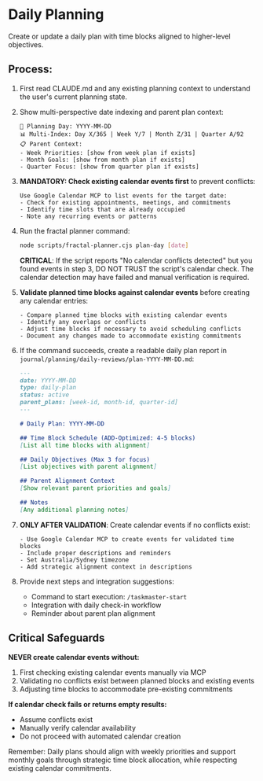 # Daily Planning

Create or update a daily plan with time blocks aligned to higher-level objectives.

## Process:

1. First read CLAUDE.md and any existing planning context to understand the user's current planning state.

2. Show multi-perspective date indexing and parent plan context:
   ```
   📅 Planning Day: YYYY-MM-DD
   📊 Multi-Index: Day X/365 | Week Y/7 | Month Z/31 | Quarter A/92  
   📋 Parent Context:
   - Week Priorities: [show from week plan if exists]
   - Month Goals: [show from month plan if exists]
   - Quarter Focus: [show from quarter plan if exists]
   ```

3. **MANDATORY: Check existing calendar events first** to prevent conflicts:
   ```
   Use Google Calendar MCP to list events for the target date:
   - Check for existing appointments, meetings, and commitments
   - Identify time slots that are already occupied
   - Note any recurring events or patterns
   ```

4. Run the fractal planner command:
   ```bash
   node scripts/fractal-planner.cjs plan-day [date]
   ```
   
   **CRITICAL**: If the script reports "No calendar conflicts detected" but you found events in step 3, DO NOT TRUST the script's calendar check. The calendar detection may have failed and manual verification is required.

5. **Validate planned time blocks against calendar events** before creating any calendar entries:
   ```
   - Compare planned time blocks with existing calendar events
   - Identify any overlaps or conflicts
   - Adjust time blocks if necessary to avoid scheduling conflicts
   - Document any changes made to accommodate existing commitments
   ```

6. If the command succeeds, create a readable daily plan report in `journal/planning/daily-reviews/plan-YYYY-MM-DD.md`:

   ```markdown
   ---
   date: YYYY-MM-DD
   type: daily-plan
   status: active
   parent_plans: [week-id, month-id, quarter-id]
   ---

   # Daily Plan: YYYY-MM-DD

   ## Time Block Schedule (ADD-Optimized: 4-5 blocks)
   [List all time blocks with alignment]

   ## Daily Objectives (Max 3 for focus)
   [List objectives with parent alignment]

   ## Parent Alignment Context
   [Show relevant parent priorities and goals]
   
   ## Notes
   [Any additional planning notes]
   ```

7. **ONLY AFTER VALIDATION**: Create calendar events if no conflicts exist:
   ```
   - Use Google Calendar MCP to create events for validated time blocks
   - Include proper descriptions and reminders
   - Set Australia/Sydney timezone
   - Add strategic alignment context in descriptions
   ```

8. Provide next steps and integration suggestions:
   - Command to start execution: `/taskmaster-start`
   - Integration with daily check-in workflow
   - Reminder about parent plan alignment

## Critical Safeguards

**NEVER create calendar events without:**
1. First checking existing calendar events manually via MCP
2. Validating no conflicts exist between planned blocks and existing events  
3. Adjusting time blocks to accommodate pre-existing commitments

**If calendar check fails or returns empty results:**
- Assume conflicts exist
- Manually verify calendar availability
- Do not proceed with automated calendar creation

Remember: Daily plans should align with weekly priorities and support monthly goals through strategic time block allocation, while respecting existing calendar commitments.